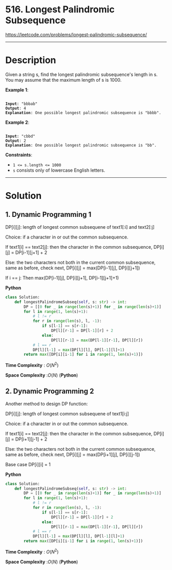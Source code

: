 # 516. Longest Palindromic Subsequence

https://leetcode.com/problems/longest-palindromic-subsequence/

---

# Description

Given a string s, find the longest palindromic subsequence's length in s. You may assume that the maximum length of s is 1000.

**Example 1**:

<pre><code>
<b>Input</b>: "bbbab"
<b>Output</b>: 4
<b>Explanation</b>: One possible longest palindromic subsequence is "bbbb".
</code></pre>

**Example 2**:

<pre><code>
<b>Input</b>: "cbbd"
<b>Output</b>: 2
<b>Explanation</b>: One possible longest palindromic subsequence is "bb".
</code></pre>

**Constraints**:

- `1 <= s.length <= 1000`
- `s` consists only of lowercase English letters.

---

# Solution

## 1. Dynamic Programming 1

DP[i][j]: length of longest common subsequene of text1[:i] and text2[:j]

Choice: if a character in or out the common subsequence.

If text1[i] == text2[j]: then the character in the common subsequence, DP[i][j] = DP[i-1][j+1] + 2

Else: the two characters not both in the current common subsequence, same as before, check next, DP[i][j] = max(DP[i-1][j], DP[i][j+1])

If i == j: Then max(DP[i-1][j], DP[i][j+1], DP[i-1][j+1]+1)

**Python**
```python
class Solution:
    def longestPalindromeSubseq(self, s: str) -> int:
        DP = [[0 for _ in range(len(s)+1)] for _ in range(len(s)+1)]
        for l in range(1, len(s)+1):
            # l != r
            for r in range(len(s), l, -1):
                if s[l-1] == s[r-1]:
                    DP[l][r-1] = DP[l-1][r] + 2
                else:
                    DP[l][r-1] = max(DP[l-1][r-1], DP[l][r])
            # l == r
            DP[l][l-1] = max(DP[l][l], DP[l-1][l]+1)
        return max([DP[i][i-1] for i in range(1, len(s)+1)])
```

**Time Complexity** : $O(N^2)$

**Space Complexity** :$O(N)$ (**Python**)

## 2. Dynamic Programming 2

Another method to design DP function:

DP[i][j]: length of longest common subsequene of text1[i:j]

Choice: if a character in or out the common subsequence.

If text1[i] == text2[j]: then the character in the common subsequence, DP[i][j] = DP[i+1][j-1] + 2

Else: the two characters not both in the current common subsequence, same as before, check next, DP[i][j] = max(DP[i+1][j], DP[i][j-1])

Base case DP[i][i] = 1

**Python**
```python
class Solution:
    def longestPalindromeSubseq(self, s: str) -> int:
        DP = [[0 for _ in range(len(s)+1)] for _ in range(len(s)+1)]
        for l in range(1, len(s)+1):
            # l != r
            for r in range(len(s), l, -1):
                if s[l-1] == s[r-1]:
                    DP[l][r-1] = DP[l-1][r] + 2
                else:
                    DP[l][r-1] = max(DP[l-1][r-1], DP[l][r])
            # l == r
            DP[l][l-1] = max(DP[l][l], DP[l-1][l]+1)
        return max([DP[i][i-1] for i in range(1, len(s)+1)])
```

**Time Complexity** : $O(N^2)$

**Space Complexity** :$O(N)$ (**Python**)